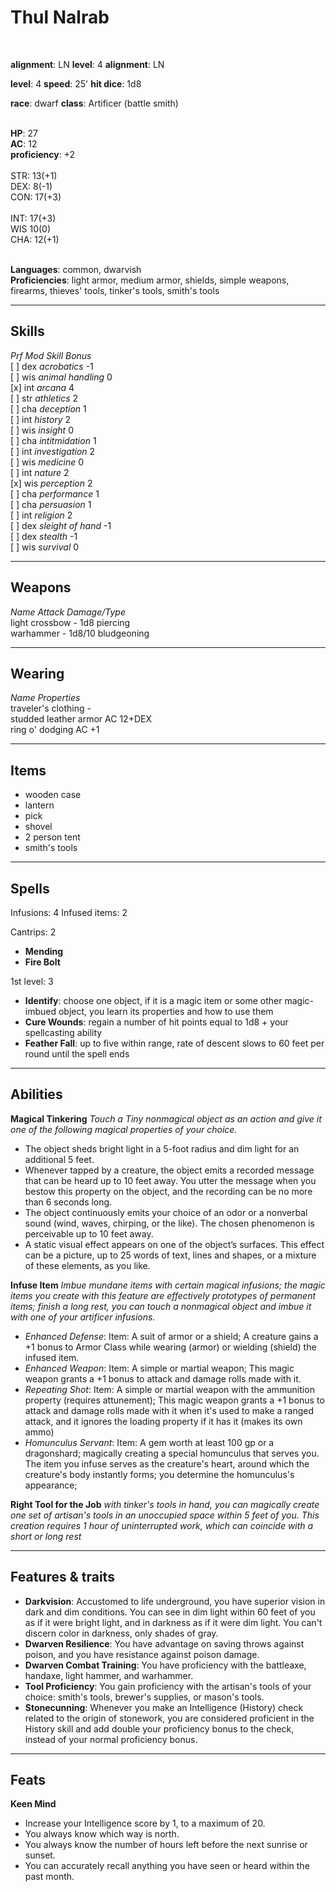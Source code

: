 # Thul Nalrab
<br>

**alignment**: LN
**level**: 4 
**alignment**: LN 

**level**: 4
**speed**: 25'
**hit dice**: 1d8

**race**: dwarf 
**class**: Artificer (battle smith) 

<br>
<div id="containter">
	<div id="block"> <b>HP</b>: 27 </div>
	<div id="block"> <b>AC</b>: 12 </div>
	<div id="block"> <b>proficiency</b>: +2 </div>
</div>
<br>
<div id="containter">
	<div id="block"> STR: 13(+1) </div>
	<div id="block"> DEX: 8(-1) </div>
	<div id="block"> CON: 17(+3) </div>
</div>
<br>
<div id="containter">
	<div id="block"> INT: 17(+3) </div>
	<div id="block"> WIS 10(0) </div>
	<div id="block"> CHA: 12(+1) </div>
</div>
<br>

**Languages**: common, dwarvish <br>
**Proficiencies**: light armor, medium armor, shields, simple weapons, firearms, thieves' tools, tinker's tools, smith's tools

---
## Skills
*Prf*	*Mod*	*Skill* 			*Bonus*	<br>
[ ]		dex		*acrobatics*		-1		<br>
[ ]		wis		*animal handling*	0		<br>
[x]		int		*arcana*			4		<br>
[ ]		str		*athletics*			2		<br>
[ ]		cha		*deception*			1 		<br>
[ ]		int		*history*			2 		<br>
[ ]		wis		*insight*			0 		<br>
[ ]		cha		*intitmidation*		1 		<br>
[ ]		int		*investigation*		2 		<br>
[ ]		wis		*medicine*			0 		<br>
[ ]		int		*nature*			2 		<br>
[x]		wis		*perception*		2 		<br>
[ ]		cha		*performance*		1 		<br>
[ ]		cha		*persuasion*		1 		<br>
[ ]		int		*religion*			2 		<br>
[ ]		dex		*sleight of hand*	-1 		<br>
[ ]		dex		*stealth*			-1 		<br>
[ ]		wis		*survival*			0 		<br>

---
## Weapons
*Name*			*Attack*	*Damage/Type*		<br>
light crossbow	-			1d8 piercing		<br>
warhammer		-			1d8/10 bludgeoning	<br>

---
## Wearing
*Name*						*Properties*	<br>
traveler's clothing			-				<br>
studded leather armor		AC 12+DEX		<br>
ring o' dodging				AC +1 			<br>

---
## Items
- wooden case
- lantern
- pick
- shovel
- 2 person tent
- smith's tools

---
## Spells
Infusions: 4
Infused items: 2

Cantrips: 2
- **Mending**
- **Fire Bolt**

1st level: 3
- **Identify**: choose one object, if it is a magic item or some other magic-imbued object, you learn its properties and how to use them
- **Cure Wounds**: regain a number of hit points equal to 1d8 + your spellcasting ability
- **Feather Fall**: up to five within range, rate of descent slows to 60 feet per round until the spell ends

---
## Abilities
**Magical Tinkering**
*Touch a Tiny nonmagical object as an action and give it one of the following magical properties of your choice.*
- The object sheds bright light in a 5-foot radius and dim light for an additional 5 feet.
- Whenever tapped by a creature, the object emits a recorded message that can be heard up to 10 feet away. You utter the message when you bestow this property on the object, and the recording can be no more than 6 seconds long.
- The object continuously emits your choice of an odor or a nonverbal sound (wind, waves, chirping, or the like). The chosen phenomenon is perceivable up to 10 feet away.
- A static visual effect appears on one of the object’s surfaces. This effect can be a picture, up to 25 words of text, lines and shapes, or a mixture of these elements, as you like.

**Infuse Item**
*Imbue mundane items with certain magical infusions; the magic items you create with this feature are effectively prototypes of permanent items; finish a long rest, you can touch a nonmagical object and imbue it with one of your artificer infusions.*
- *Enhanced Defense*: Item: A suit of armor or a shield; A creature gains a +1 bonus to Armor Class while wearing (armor) or wielding (shield) the infused item.
- *Enhanced Weapon*: Item: A simple or martial weapon; This magic weapon grants a +1 bonus to attack and damage rolls made with it.
- *Repeating Shot*: Item: A simple or martial weapon with the ammunition property (requires attunement); This magic weapon grants a +1 bonus to attack and damage rolls made with it when it's used to make a ranged attack, and it ignores the loading property if it has it (makes its own ammo)
- *Homunculus Servant*: Item: A gem worth at least 100 gp or a dragonshard; magically creating a special homunculus that serves you. The item you infuse serves as the creature's heart, around which the creature's body instantly forms; you determine the homunculus's appearance;

**Right Tool for the Job**
*with tinker's tools in hand, you can magically create one set of artisan's tools in an unoccupied space within 5 feet of you. This creation requires 1 hour of uninterrupted work, which can coincide with a short or long rest*

---
## Features & traits
- **Darkvision**: Accustomed to life underground, you have superior vision in dark and dim conditions. You can see in dim light within 60 feet of you as if it were bright light, and in darkness as if it were dim light. You can't discern color in darkness, only shades of gray.
- **Dwarven Resilience**: You have advantage on saving throws against poison, and you have resistance against poison damage.
- **Dwarven Combat Training**: You have proficiency with the battleaxe, handaxe, light hammer, and warhammer.
- **Tool Proficiency**: You gain proficiency with the artisan's tools of your choice: smith's tools, brewer's supplies, or mason's tools.
- **Stonecunning**: Whenever you make an Intelligence (History) check related to the origin of stonework, you are considered proficient in the History skill and add double your proficiency bonus to the check, instead of your normal proficiency bonus.

---
## Feats
**Keen Mind**
- Increase your Intelligence score by 1, to a maximum of 20.
- You always know which way is north.
- You always know the number of hours left before the next sunrise or sunset.
- You can accurately recall anything you have seen or heard within the past month.


